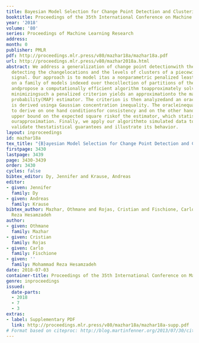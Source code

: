 ```yaml
---
title: Bayesian Model Selection for Change Point Detection and Clustering
booktitle: Proceedings of the 35th International Conference on Machine Learning
year: '2018'
volume: '80'
series: Proceedings of Machine Learning Research
address: 
month: 0
publisher: PMLR
pdf: http://proceedings.mlr.press/v80/mazhar18a/mazhar18a.pdf
url: http://proceedings.mlr.press/v80/mazhar2018a.html
abstract: We address a generalization of change point detectionwith the purpose of
  detecting the changelocations and the levels of clusters of a piecewiseconstant
  signal. Our approach is to model itas a nonparametric penalized least square modelselection
  on a family of models indexed over thecollection of partitions of the design points
  andpropose a computationally efficient algorithm toapproximately solve it. Statistically,
  minimizingsuch a penalized criterion yields an approximationto the maximum a-posteriori
  probability(MAP) estimator. The criterion is then analyzedand an oracle inequality
  is derived usinga Gaussian concentration inequality. The oracleinequality is used
  to derive on one hand conditionsfor consistency and on the other hand anadaptive
  upper bound on the expected square riskof the estimator, which statistically motivates
  ourapproximation. Finally, we apply our algorithmto simulated data to experimentally
  validate thestatistical guarantees and illustrate its behavior.
layout: inproceedings
id: mazhar18a
tex_title: "{B}ayesian Model Selection for Change Point Detection and Clustering"
firstpage: 3430
lastpage: 3439
page: 3430-3439
order: 3430
cycles: false
bibtex_editor: Dy, Jennifer and Krause, Andreas
editor:
- given: Jennifer
  family: Dy
- given: Andreas
  family: Krause
bibtex_author: Mazhar, Othmane and Rojas, Cristian and Fischione, Carlo and edit Mohammad
  Reza Hesamzadeh
author:
- given: Othmane
  family: Mazhar
- given: Cristian
  family: Rojas
- given: Carlo
  family: Fischione
- given: ''
  family: Mohammad Reza Hesamzadeh
date: 2018-07-03
container-title: Proceedings of the 35th International Conference on Machine Learning
genre: inproceedings
issued:
  date-parts:
  - 2018
  - 7
  - 3
extras:
- label: Supplementary PDF
  link: http://proceedings.mlr.press/v80/mazhar18a/mazhar18a-supp.pdf
# Format based on citeproc: http://blog.martinfenner.org/2013/07/30/citeproc-yaml-for-bibliographies/
---
```

